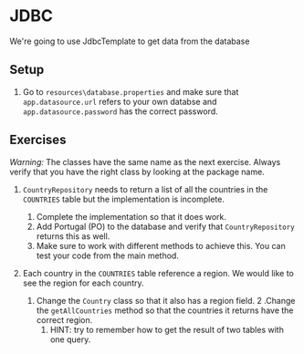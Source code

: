 # JDBC

We're going to use JdbcTemplate to get data from the database

## Setup
1. Go to ``resources\database.properties`` and make sure that ``app.datasource.url`` refers to your own databse and ``app.datasource.password`` has the correct password.

## Exercises
_Warning:_ The classes have the same name as the next exercise. Always verify that you have the right class by looking at the package name.
1. ``CountryRepository`` needs to return a list of all the countries in the ``COUNTRIES`` table but the implementation is incomplete.
    1. Complete the implementation so that it does work.
    2. Add Portugal (PO) to the database and verify that ``CountryRepository`` returns this as well.
    3. Make sure to work with different methods to achieve this. You can test your code from the main method.

1. Each country in the ``COUNTRIES`` table reference a region. We would like to see the region for each country.
    1. Change the ``Country`` class so that it also has a region field.
    2 .Change the ``getAllCountries`` method so that the countries it returns have the correct region.
        1. HINT: try to remember how to get the result of two tables with one query. 
    
